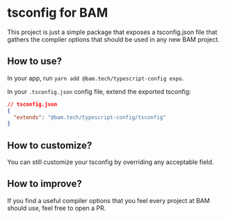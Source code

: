 # tsconfig for BAM

This project is just a simple package that exposes a tsconfig.json file that gathers the compiler options that should be used in any new BAM project.

## How to use?

In your app, run `yarn add @bam.tech/typescript-config expo`.

In your `.tsconfig.json` config file, extend the exported tsconfig:

```json
// tsconfig.json
{
  "extends": "@bam.tech/typescript-config/tsconfig"
}
```

## How to customize?

You can still customize your tsconfig by overriding any acceptable field.

## How to improve?

If you find a useful compiler options that you feel every project at BAM should use, feel free to open a PR.
